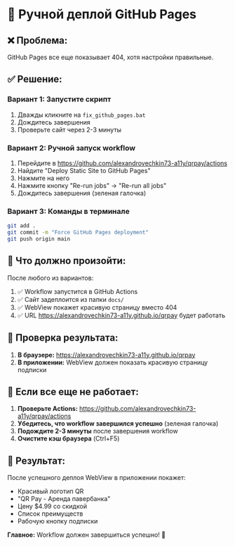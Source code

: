 # 🚀 Ручной деплой GitHub Pages

## ❌ Проблема:
GitHub Pages все еще показывает 404, хотя настройки правильные.

## ✅ Решение:

### Вариант 1: Запустите скрипт
1. Дважды кликните на `fix_github_pages.bat`
2. Дождитесь завершения
3. Проверьте сайт через 2-3 минуты

### Вариант 2: Ручной запуск workflow
1. Перейдите в https://github.com/alexandrovechkin73-a11y/qrpay/actions
2. Найдите "Deploy Static Site to GitHub Pages"
3. Нажмите на него
4. Нажмите кнопку "Re-run jobs" → "Re-run all jobs"
5. Дождитесь завершения (зеленая галочка)

### Вариант 3: Команды в терминале
```bash
git add .
git commit -m "Force GitHub Pages deployment"
git push origin main
```

## 🎯 Что должно произойти:

После любого из вариантов:
1. ✅ Workflow запустится в GitHub Actions
2. ✅ Сайт задеплоится из папки `docs/`
3. ✅ WebView покажет красивую страницу вместо 404
4. ✅ URL https://alexandrovechkin73-a11y.github.io/qrpay будет работать

## 📱 Проверка результата:

1. **В браузере:** https://alexandrovechkin73-a11y.github.io/qrpay
2. **В приложении:** WebView должен показать красивую страницу подписки

## 🚨 Если все еще не работает:

1. **Проверьте Actions:** https://github.com/alexandrovechkin73-a11y/qrpay/actions
2. **Убедитесь, что workflow завершился успешно** (зеленая галочка)
3. **Подождите 2-3 минуты** после завершения workflow
4. **Очистите кэш браузера** (Ctrl+F5)

## 🎉 Результат:

После успешного деплоя WebView в приложении покажет:
- Красивый логотип QR
- "QR Pay - Аренда павербанка"
- Цену $4.99 со скидкой
- Список преимуществ
- Рабочую кнопку подписки

**Главное:** Workflow должен завершиться успешно! 🚀
